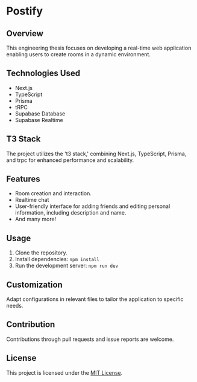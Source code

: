 # Postify

## Overview

This engineering thesis focuses on developing a real-time web application enabling users to create rooms in a dynamic environment.

## Technologies Used

-   Next.js
-   TypeScript
-   Prisma
-   tRPC
-   Supabase Database
-   Supabase Realtime

## T3 Stack

The project utilizes the 't3 stack,' combining Next.js, TypeScript, Prisma, and trpc for enhanced performance and scalability.

## Features

-   Room creation and interaction.
-   Realtime chat
-   User-friendly interface for adding friends and editing personal information, including description and name.
-   And many more!

## Usage

1. Clone the repository.
2. Install dependencies: `npm install`
3. Run the development server: `npm run dev`

## Customization

Adapt configurations in relevant files to tailor the application to specific needs.

## Contribution

Contributions through pull requests and issue reports are welcome.

## License

This project is licensed under the [MIT License](LICENSE).
